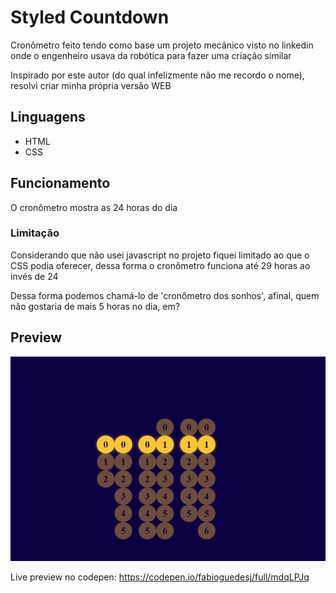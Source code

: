 # Styled Countdown

Cronômetro feito tendo como base um projeto mecânico visto no linkedin onde o engenheiro usava da robótica para fazer uma criação similar

Inspirado por este autor (do qual infelizmente não me recordo o nome), resolvi criar minha própria versão WEB

## Linguagens

- HTML
- CSS

## Funcionamento

O cronômetro mostra as 24 horas do dia

### Limitação

Considerando que não usei javascript no projeto fiquei limitado ao que o CSS podia oferecer, dessa forma o cronômetro funciona até 29 horas ao invés de 24

Dessa forma podemos chamá-lo de 'cronômetro dos sonhos', afinal, quem não gostaria de mais 5 horas no dia, em?

## Preview

<p align="center">
    <img alt="cronometro" src="preview/countdown.gif">
</p>

Live preview no codepen: https://codepen.io/fabioguedesj/full/mdqLPJq